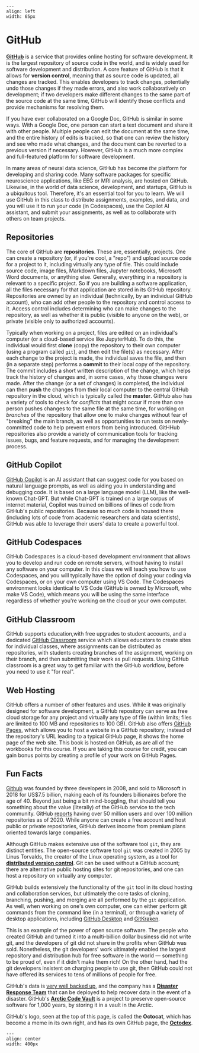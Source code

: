 ```{figure} images/github_octocat.png
---
align: left
width: 65px
```
# GitHub

[**GitHub**](https://github.org) is a service that provides online hosting for software development. It is the largest repository of source code in the world, and is widely used for software development and distribution. A core feature of GitHub is that it allows for **version control**, meaning that as source code is updated, all changes are tracked. This enables developers to track changes, potentially undo those changes if they made errors, and also work collaboratively on development; if two developers make different changes to the same part of the source code at the same time, GitHub will identify those conflicts and provide mechanisms for resolving them.

If you have ever collaborated on a Google Doc, GitHub is similar in some ways. With a Google Doc, one person can start a text document and share it with other people. Multiple people can edit the document at the same time, and the entire history of edits is tracked, so that one can review the history and see who made what changes, and the document can be reverted to a previous version if necessary. However, GitHub is a much more complex and full-featured platform for software development.

In many areas of neural data science, GitHub has become *the* platform for developing and sharing code. Many software packages for specific neuroscience applications, like EEG or MRI analysis, are hosted on GitHub. Likewise, in the world of data science, development, and startups, GitHub is a ubiquitous tool. Therefore, it's an essential tool for you to learn. We will use GitHub in this class to distribute assignments, examples, and data, and you will use it to run your code (in Codespaces), use the Copilot AI assistant, and submit your assignments, as well as to collaborate with others on team projects.

## Repositories

The core of GitHub are **repositories**. These are, essentially, projects. One can create a repository (or, if you're cool, a "repo") and upload source code for a project to it, including virtually any type of file. This could include source code, image files, Markdown files, Jupyter notebooks, Microsoft Word documents, or anything else. Generally, everything in a repository is relevant to a specific project. So if you are building a software application, all the files necessary for that application are stored in its GitHub repository. Repositories are owned by an individual (technically, by an individual GitHub account), who can add other people to the repository and control access to it. Access control includes determining who can make changes to the repository, as well as whether it is public (visible to anyone on the web), or private (visible only to authorized accounts).

Typically when working on a project, files are edited on an individual's computer (or a cloud-based service like JupyterHub). To do this, the individual would first **clone** (copy) the repository to their own computer (using a program called `git`), and then edit the file(s) as necessary. After each change to the project is made, the individual saves the file, and then (in a separate step) performs a **commit** to their local copy of the repository. The commit includes a short written description of the change, which helps track the history of changes and, in some cases, why those changes were made. After the change (or a set of changes) is completed, the individual can then **push** the changes from their local computer to the central GitHub repository in the cloud, which is typically called the **master**. GitHub also has a variety of tools to check for *conflicts* that might occur if more than one person pushes changes to the same file at the same time, for working on *branches* of the repository that allow one to make changes without fear of "breaking" the main branch, as well as opportunities to run tests on newly-committed code to help prevent errors from being introduced. GitHHub repositories also provide a variety of communication tools for tracking issues, bugs, and feature requests, and for managing the development process.

## GitHub Copilot
[GitHub Copilot](https://copilot.github.com/) is an AI assistant that can suggest code for you based on natural language prompts, as well as aiding you in understanding and debugging code. It is based on a large language model (LLM), like the well-known Chat-GPT. But while Chat-GPT is trained on a large corpus of internet material, Copilot was trained on billions of lines of code from GitHub's public repositories. Because so much code is housed there (including lots of code from academic researchers and data scientists), GitHub was able to leverage their users' data to create a powerful tool. 

## GitHub Codespaces
GitHub Codespaces is a cloud-based development environment that allows you to develop and run code on remote servers, without having to install any software on your computer. In this class we will teach you how to use Codespaces, and you will typically have the option of doing your coding via Codespaces, or on your own computer using VS Code. The Codespaces environment looks identical to VS Code (GitHub is owned by Microsoft, who make VS Code), which means you will be using the same interface regardless of whether you're working on the cloud or your own computer.

## GitHub Classroom
GitHub supports education,with free upgrades to student accounts, and a dedicated [GitHub Classroom](https://classroom.github.com/) service which allows educators to create sites for individual classes, where assignments can be distributed as repositories, with students creating branches of the assignment, working on their branch, and then submitting their work as pull requests. Using GitHub classroom is a great way to get familiar with the GitHub workflow, before you need to use it "for real".

## Web Hosting

GitHub offers a number of other features and uses. While it was originally designed for software development, a GitHub repository can serve as free cloud storage for any project and virtually any type of file (within limits; files are limited to 100 MB and repositories to 100 GB). GitHub also offers [GitHub Pages](https://pages.github.com/), which allows you to host a website in a GitHub repository; instead of the repository's URL leading to a typical GitHub page, it shows the home page of the web site. This book is hosted on GitHub, as are all of the workbooks for this course. If you are taking this course for credit, you can gain bonus points by creating a profile of your work on GitHub Pages.

## Fun Facts

[Github](https://en.wikipedia.org/wiki/GitHub) was founded by three developers in 2008, and sold to Microsoft in 2018 for US$7.5 billion, making each of its founders billionaires before the age of 40. Beyond just being a bit mind-boggling, that should tell you something about the value (literally) of the GitHub service to the tech community. GitHub [reports](https://github.com/about) having over 50 million users and over 100 million repositories as of 2020. While anyone can create a free account and host public or private repositories, GitHub derives income from premium plans oriented towards large companies.

Although GitHub makes extensive use of the software tool `git`, they are distinct entities. The open-source software tool `git` was created in 2005 by Linus Torvalds, the creator of the Linux operating system, as a tool for [**distributed version control**](https://en.wikipedia.org/wiki/Distributed_version_control). Git can be used without a GitHub account; there are alternative public hosting sites for git repositories, and one can host a repository on virtually any computer.

GitHub builds extensively the functionality of the `git` tool in its cloud hosting and collaboration services, but ultimately the core tasks of cloning, branching, pushing, and merging are all performed by the `git` application. As well, when working on one's own computer, one can either perform git commands from the command line (in a terminal), or through a variety of desktop applications, including [GitHub Desktop](https://desktop.github.com/) and [GitKraken](https://www.gitkraken.com/).

This is an example of the power of open source software. The people who created GitHub and turned it into a multi-billion dollar business did not write git, and the developers of git did not share in the profits when GitHub was sold. Nonetheless, the git developers' work ultimately enabled the largest repository and distribution hub for free software in the world — something to be proud of, even if it didn't make them rich! On the other hand, had the git developers insistent on charging people to use git, then GitHub could not have offered its services to tens of millions of people for free.

GitHub's data is [very well backed up](https://youtu.be/fzI9FNjXQ0o), and the company has a [**Disaster Response Team**](https://github.blog/2019-07-08-githubs-disaster-response-team/) that can be deployed to help recover data in the event of a disaster. GitHub's [**Arctic Code Vault**](https://archiveprogram.github.com/) is a project to preserve open-source software for 1,000 years, by storing it in a vault in the Arctic.

GitHub's logo, seen at the top of this page, is called the **Octocat**, which has become a meme in its own right, and has its own GitHub page, the [**Octodex**](https://octodex.github.com/).

```{figure} images/mountietocat.png
---
align: center
width: 400px
```
